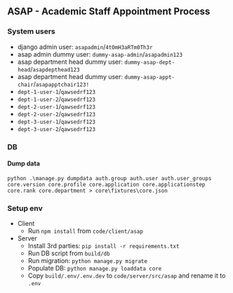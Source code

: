 ## ASAP - Academic Staff Appointment Process

### System users
* django admin user: `asapadmin`/`4tOmH3aRTm0Th3r`
* asap admin dummy user: `dummy-asap-admin`/`asapadmin123`
* asap department head dummy user: `dummy-asap-dept-head`/`asapdepthead123`
* asap department head dummy user: `dummy-asap-appt-chair`/`asapapptchair123!`
* `dept-1-user-1`/`qawsedrf123`
* `dept-1-user-2`/`qawsedrf123`
* `dept-2-user-1`/`qawsedrf123`
* `dept-2-user-2`/`qawsedrf123`
* `dept-3-user-1`/`qawsedrf123`
* `dept-3-user-2`/`qawsedrf123`

### DB
#### Dump data
```
python .\manage.py dumpdata auth.group auth.user auth.user_groups core.version core.profile core.application core.applicationstep core.rank core.department > core\fixtures\core.json
```

### Setup env
* Client
  * Run `npm install` from `code/client/asap`
* Server
  * Install 3rd parties: `pip install -r requirements.txt`
  * Run DB script from `build/db`
  * Run migration: `python manage.py migrate`
  * Populate DB: `python manage.py loaddata core`
  * Copy `build/.env/.env.dev` to `code/server/src/asap` and rename it to `.env`
